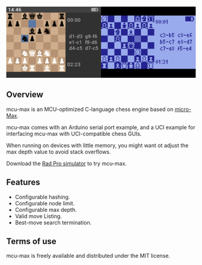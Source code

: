 ![Title](img/mcumax-title.png)

## Overview

mcu-max is an MCU-optimized C-language chess engine based on [micro-Max][micro-max-link].

mcu-max comes with an Arduino serial port example, and a UCI example for interfacing mcu-max with UCI-compatible chess GUIs.

When running on devices with little memory, you might want ot adjust the max depth value to avoid stack overflows.

Download the [Rad Pro simulator](https://www.github.com/gissio/radpro/releases) to try mcu-max.

## Features

* Configurable hashing.
* Configurable node limit.
* Configurable max depth.
* Valid move Listing.
* Best-move search termination.

## Terms of use

mcu-max is freely available and distributed under the MIT license.

[micro-max-link]: https://home.hccnet.nl/h.g.muller/max-src2.html
